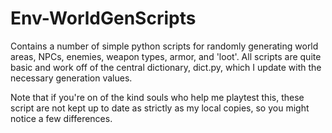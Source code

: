 Env-WorldGenScripts
===================

Contains a number of simple python scripts for randomly generating world areas, NPCs, enemies, weapon types, armor,
and 'loot'. All scripts are quite basic and work off of the central dictionary, dict.py, which I update with the
necessary generation values.

Note that if you're on of the kind souls who help me playtest this, these script are not kept up to date as strictly as
my local copies, so you might notice a few differences.
